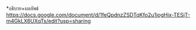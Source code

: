 *อธิบาย+ผลลัพธ์
https://docs.google.com/document/d/1feQpdnzZSDTqKfo2u1iogHix-TESjT-m4GkLX6UXqTs/edit?usp=sharing
